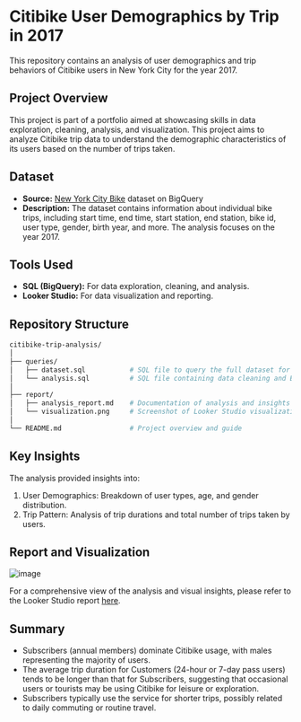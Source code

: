 # Citibike User Demographics by Trip in 2017
This repository contains an analysis of user demographics and trip behaviors of Citibike users in New York City for the year 2017. 

## Project Overview
This project is part of a portfolio aimed at showcasing skills in data exploration, cleaning, analysis, and visualization. This project aims to analyze Citibike trip data to understand the demographic characteristics of its users based on the number of trips taken.

## Dataset
* **Source:** [New York City Bike](https://console.cloud.google.com/bigquery?project=bigquery-public-data&p=bigquery-public-data&d=new_york_citibike&t=citibike_trips&page=table) dataset on BigQuery
* **Description:** The dataset contains information about individual bike trips, including start time, end time, start station, end station, bike id, user type, gender, birth year, and more. The analysis focuses on the year 2017.

## Tools Used
* **SQL (BigQuery):** For data exploration, cleaning, and analysis.
* **Looker Studio:** For data visualization and reporting.

## Repository Structure
```graphql
citibike-trip-analysis/
│
├── queries/
│   ├── dataset.sql           # SQL file to query the full dataset for Looker Studio
│   └── analysis.sql          # SQL file containing data cleaning and EDA queries
│
├── report/
│   ├── analysis_report.md    # Documentation of analysis and insights from the EDA
│   └── visualization.png     # Screenshot of Looker Studio visualization report
│
└── README.md                 # Project overview and guide
```

## Key Insights
The analysis provided insights into:
1. User Demographics: Breakdown of user types, age, and gender distribution.
2. Trip Pattern: Analysis of trip durations and total number of trips taken by users.

## Report and Visualization
![image](https://github.com/user-attachments/assets/646a9125-eb99-43ec-9451-8dd71bcc286b)

For a comprehensive view of the analysis and visual insights, please refer to the Looker Studio report [here](https://lookerstudio.google.com/s/hIg4Hdu6-fs).

## Summary
- Subscribers (annual members) dominate Citibike usage, with males representing the majority of users.
- The average trip duration for Customers (24-hour or 7-day pass users) tends to be longer than that for Subscribers, suggesting that occasional users or tourists may be using Citibike for leisure or exploration.
- Subscribers typically use the service for shorter trips, possibly related to daily commuting or routine travel.
